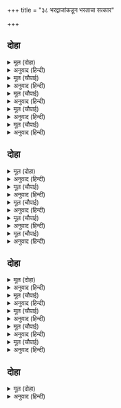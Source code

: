 +++
title = "३८ भरद्वाजांकडून भरताचा सत्कार"

+++


## दोहा


<details><summary>मूल (दोहा)</summary>

करि प्रबोधु मुनिबर कहेउ अतिथि पेमप्रिय होहु।  
कंद मूल फल फूल हम देहिं लेहु करि छोहु॥ २१२॥
</details>

<details><summary>अनुवाद (हिन्दी)</summary>

अशाप्रकारे मुनिश्रेष्ठ भरद्वाजांनी भरताचे समाधान करून म्हटले, ‘आता, तुम्ही सर्वजण आमचे प्रिय पाहुणे आहात आणि कृपा करून कंद-मुळे, फळे-फुले जे आम्ही देतो, त्याचा स्वीकार करा.’॥ २१२॥
</details>

<details><summary>मूल (चौपाई)</summary>

सुनि मुनि बचन भरत हियँ सोचू।  
भयउ कुअवसर कठिन सँकोचू॥  
जानि गरुइ गुर गिरा बहोरी।  
चरन बंदि बोले कर जोरी॥
</details>

<details><summary>अनुवाद (हिन्दी)</summary>

मुनींचे बोलणे ऐकून भरताला काळजी वाटू लागली की, अयोग्य वेळी हा विचित्र संकोचाचा प्रसंग आला. मग तो गुरुजनांच्या म्हणण्याचा मान राखत व त्यांच्या चरणी नतमस्तक होऊन म्हणाला,॥ १॥
</details>

<details><summary>मूल (चौपाई)</summary>

सिरधरि आयसु करिअ तुम्हारा।  
परम धरम यहु नाथ हमारा॥  
भरत बचन मुनिबरमन भाए।  
सुचि सेवक सिष निकट बोलाए॥
</details>

<details><summary>अनुवाद (हिन्दी)</summary>

‘हे नाथ, तुमची आज्ञा शिरोधार्य मानून तिचे पालन करणे, हे आमचे परम कर्तव्य आहे.’ भरताचे बोलणे ऐकून मुनिश्रेष्ठांना बरे वाटले. त्यांनी आपल्या विश्वासू सेवकांना व शिष्यांना बोलावले.॥ २॥
</details>

<details><summary>मूल (चौपाई)</summary>

चाहिअ कीन्हि भरत पहुनाई।  
कंद मूल फल आनहु जाई॥  
भलेहिं नाथ कहि तिन्हसिर नाए।  
प्रमुदित निज निज काज सिधाए॥
</details>

<details><summary>अनुवाद (हिन्दी)</summary>

आणि सांगितले की, ‘भरताचा पाहुणचार करायला हवा. जाऊन कंदमुळे व फळे आणा.’ ‘ठीक आहे’ असे म्हणून ते नतमस्तक झाले आणि मोठॺा आनंदाने आपल्या कामगिरीसाठी गेले.॥ ३॥
</details>

<details><summary>मूल (चौपाई)</summary>

मुनिहि सोच पाहुन बड़ नेवता।  
तसि पूजा चाहिअ जस देवता॥  
सुनि रिधि सिधि अनिमादिक आईं।  
आयसु होइ सो करहिं गोसाईं॥
</details>

<details><summary>अनुवाद (हिन्दी)</summary>

आपण फार मोठॺा पाहुण्याला निमंत्रण दिले, म्हणून मुनींनी विचार केला. जसा देव, तशी त्याची पूजा झाली पाहिजे. हे ऐकताच ऋद्धी व अणिमादी सिद्धी आल्या व म्हणाल्या, ‘हे स्वामी, तुमची जी आज्ञा असेल, त्याप्रमाणे आम्ही करू.’॥ ४॥
</details>

## दोहा


<details><summary>मूल (दोहा)</summary>

राम बिरह ब्याकुल भरतु सानुज सहित समाज।  
पहुनाई करि हरहु श्रम कहा मुदित मुनिराज॥ २१३॥
</details>

<details><summary>अनुवाद (हिन्दी)</summary>

मुनिराज प्रसन्न होऊन म्हणाले, ‘श्रीरामचंद्रांच्या विरहामुळे भरत हा शत्रुघ्न व आपल्या परिवारासह व्याकूळ आहे. तेव्हा पाहुणचार करून त्यांचा श्रम-परिहार करा.’॥ २१३॥
</details>

<details><summary>मूल (चौपाई)</summary>

रिधिसिधि सिर धरिमुनिबर बानी।  
बड़भागिनि आपुहि अनुमानी॥  
कहहिं परसपरसिधि समुदाई।  
अतुलित अतिथि राम लघु भाई॥
</details>

<details><summary>अनुवाद (हिन्दी)</summary>

ऋद्धि-सिद्धींना मुनिराजांची आज्ञा शिरोधार्य मानण्यात धन्यता वाटली. सर्व सिद्धी आपसात म्हणू लागल्या की, ‘श्रीरामचंद्रांचे लहान बंधू भरत हे असे अतिथी आहेत की, त्यांची तुलना कोणाशीही करता येणार नाही.॥ १॥
</details>

<details><summary>मूल (चौपाई)</summary>

मुनिपदबंदि करिअसोइ आजू।  
होइ सुखी सब राज समाजू॥  
अस कहिरचेउरुचिरगृह नाना।  
जेहि बिलोकि बिलखाहिं बिमाना॥
</details>

<details><summary>अनुवाद (हिन्दी)</summary>

म्हणून मुनींच्या चरणांना वंदन करून आज असे केले पाहिजे की, या सर्व राजपरिवाराला सुख लाभेल.’ असे म्हणून त्यांनी पुष्कळ सुंदर घरे तयार केली, ज्यांच्यापुढे राजमहालही तुच्छ वाटावेत.॥ २॥
</details>

<details><summary>मूल (चौपाई)</summary>

भोग बिभूतिभूरि भरि राखे।  
देखत जिन्हहि अमर अभिलाषे॥  
दासीं दास साजु सब लीन्हें।  
जोगवत रहहिं मनहि मनु दीन्हें॥
</details>

<details><summary>अनुवाद (हिन्दी)</summary>

त्या घरांमधून पुष्कळसे भोग-पदार्थ व थाटमाट करून ठेवले. ते पाहून देवांनाही हेवा वाटला. दास-दासी सर्व सामग्री घेऊन मनःपूर्वक पाहुण्यांच्या आवडीप्रमाणे करू लागल्या.॥ ३॥
</details>

<details><summary>मूल (चौपाई)</summary>

सब समाजु सजि सिधि पल माहीं।  
जे सुख सुरपुर सपनेहुँ नाहीं॥  
प्रथमहिं बास दिए सब केही।  
सुंदर सुखद जथा रुचि जेही॥
</details>

<details><summary>अनुवाद (हिन्दी)</summary>

जे सुखाचे सामान स्वर्गामध्ये स्वप्नातही असणार नाही, ते सर्व सिद्धींनी क्षणात भरून ठेवले. प्रथमतः त्यांनी सर्वांना त्यांच्या आवडीप्रमाणे आरामशीर निवासस्थाने दिली.॥ ४॥
</details>

## दोहा


<details><summary>मूल (दोहा)</summary>

बहुरि सपरिजन भरत कहुँ रिषि अस आयसु दीन्ह।  
बिधि बिसमय दायकु बिभव मुनिबर तपबल कीन्ह॥ २१४॥
</details>

<details><summary>अनुवाद (हिन्दी)</summary>

आणि नंतर भरताला कुटुंबासह राहाण्यासाठी जागा दिल्या, कारण ऋषींनी तशी आज्ञा केली होती. (आपल्या सर्व सोबत्यांना आराम मिळावा, असे भरताला वाटत होते, हे जाणून मुनींनी प्रथम त्यांची व्यवस्था करण्यास सांगितले होते.) मुनिश्रेष्ठ भरद्वाजांनी आपल्या तपोबलाने ब्रह्मदेवांनाही थक्क करून सोडणारे वैभव भरून टाकले होते.॥ २१४॥
</details>

<details><summary>मूल (चौपाई)</summary>

मुनि प्रभाउ जब भरत बिलोका।  
सब लघु लगे लोकपति लोका॥  
सुख समाजु नहिं जाइ बखानी।  
देखत बिरति बिसारहिं ग्यानी॥
</details>

<details><summary>अनुवाद (हिन्दी)</summary>

मुनींचा प्रभाव जेव्हा भरताने पाहिला, तेव्हा त्याला इंद्र, वरुण, यम, कुबेर इत्यादी लोकपालांचे लोकही तुच्छ वाटले. ज्ञानी लोकसुद्धा जी सुखे पाहून वैराग्य विसरून जातात, त्या सुखसामग्रीचे वर्णन काय करावे?॥ १॥
</details>

<details><summary>मूल (चौपाई)</summary>

आसन सयन सुबसन बिताना।  
बन बाटिका बिहग मृग नाना॥  
सुरभि फूल फल अमिअ समाना।  
बिमल जलासय बिबिध बिधाना॥
</details>

<details><summary>अनुवाद (हिन्दी)</summary>

आसने, शय्या, सुंदर वस्त्रे, चांदवे, वन, बागा, तऱ्हेतऱ्हेचे पक्षी व पशू, सुगंधित फुले आणि अमृतासारखी स्वादिष्ट फळे, अनेक प्रकारचे तलाव, विहिरी इत्यादी निर्मल जलाशय,॥ २॥
</details>

<details><summary>मूल (चौपाई)</summary>

असनपानसुचिअमिअ अमी से।  
देखि लोग सकुचात जमी से॥  
सुर सुरभी सुर तरु सबही कें।  
लखि अभिलाषु सुरेस सची कें॥
</details>

<details><summary>अनुवाद (हिन्दी)</summary>

आणि अमृतासारखे खाण्या-पिण्याचे पवित्र पदार्थ होते. ते पाहून सर्व लोक विरक्त मुनींसारखे संकोचत होते. सर्वांच्या राहण्याच्या जागी कामधेनू व कल्पवृक्ष होते. ते पाहून इंद्र व इंद्राणी यांनासुद्धा लोभ सुटला.॥ ३॥
</details>

<details><summary>मूल (चौपाई)</summary>

रितुबसंतबहत्रिबिध बयारी।  
सब कहँ सुलभ पदारथ चारी॥  
स्रक चंदनबनितादिक भोगा।  
देखि हरष बिसमय बस लोगा॥
</details>

<details><summary>अनुवाद (हिन्दी)</summary>

वसंतऋतू होता. शीतल, मंद व सुगंधित अशा तिन्ही प्रकारचे वारे वाहात होते. सर्वजणांना धर्मादी चारही पदार्थ सुलभ होते. माला, चंदन, स्त्रिया इत्यादी भोग पाहून सर्व लोकांना हर्ष व विस्मय वाटत होता.॥ ४॥
</details>

## दोहा


<details><summary>मूल (दोहा)</summary>

संपति चकई भरतु चक मुनि आयस खेलवार।  
तेहि निसि आश्रम पिंजराँ राखे भा भिनुसार॥ २१५॥
</details>

<details><summary>अनुवाद (हिन्दी)</summary>

ती भोग-विलासाची सामग्री चकवी होती आणि भरत हा चक्रवाक. मुनींची आज्ञा हा खेळ होता, त्या खेळात त्या रात्री आश्रमरूपी पिंजऱ्यात दोघांना बंदिस्त केले होते. (चक्रवाक पक्षी व पक्षिणी यांचा रात्रीच्या वेळी संयोग होत नाही, त्याप्रमाणे मुनींच्या आज्ञेने रात्रभर भोग-पदार्थ उपलब्ध होते, परंतु भरत मनानेसुद्धा त्याला शिवला नाही.)॥ २१५॥
</details>
